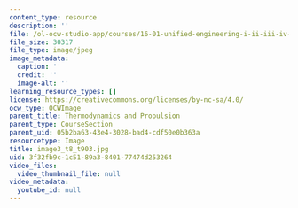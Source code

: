 ```yaml
---
content_type: resource
description: ''
file: /ol-ocw-studio-app/courses/16-01-unified-engineering-i-ii-iii-iv-fall-2005-spring-2006/3f32fb9c1c5189a3840177474d253264_image3_t8_t903.jpg
file_size: 30317
file_type: image/jpeg
image_metadata:
  caption: ''
  credit: ''
  image-alt: ''
learning_resource_types: []
license: https://creativecommons.org/licenses/by-nc-sa/4.0/
ocw_type: OCWImage
parent_title: Thermodynamics and Propulsion
parent_type: CourseSection
parent_uid: 05b2ba63-43e4-3028-bad4-cdf50e0b363a
resourcetype: Image
title: image3_t8_t903.jpg
uid: 3f32fb9c-1c51-89a3-8401-77474d253264
video_files:
  video_thumbnail_file: null
video_metadata:
  youtube_id: null
---
```

